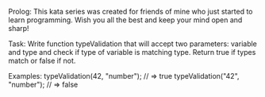 Prolog:
This kata series was created for friends of mine who just started to learn programming. Wish you all the best and keep your mind open and sharp!

Task:
Write function typeValidation that will accept two parameters: variable and type and check if type of variable is matching type. Return true if types match or false if not.

Examples:
typeValidation(42, "number");   // => true
typeValidation("42", "number"); // => false